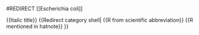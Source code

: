 #REDIRECT [[Escherichia coli]]

{{Italic title}}
{{Redirect category shell|
{{R from scientific abbreviation}}
{{R mentioned in hatnote}}
}}